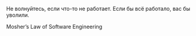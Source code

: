Не волнуйтесь, если что-то не работает. Если бы всё работало, вас бы уволили.

Mosher’s Law of Software Engineering
